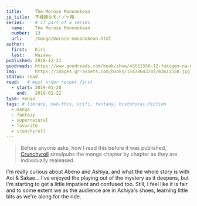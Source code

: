 ```yaml
---
title:     The Morose Mononokean
jp_title:  不機嫌なモノノケ庵
series:    # if part of a series
  name:    The Morose Mononokean
  number:  13
  url:     /manga/morose-mononokean.html
author: 
  first:   Kiri 
  last:    Wazawa
published: 2018-12-21 
goodreads: https://www.goodreads.com/book/show/43611550-12-fukigen-na-mononokean-12
img:       https://images.gr-assets.com/books/1547864374l/43611550.jpg
status: read
read:   # must order recent first
  - start: 2019-01-20 
    end:   2019-01-22 
type: manga
tags: # library, own-this, scifi, fantasy, historical-fiction
  - manga
  - fantasy
  - supernatural
  - favorite
  - crunchyroll
---
```


> Before anyone asks, how I read this before it was published, [Crunchyroll](https://www.crunchyroll.com/comics/manga/the-morose-mononokean/volumes) simulpubs the manga chapter by chapter as they are individually realeased. 

I'm really curious about Abeno and Ashiya, and what the whole story is with Aoi & Sakae... I've enjoyed the playing out of the mystery as it deepens, but I'm starting to get a little impatient and confused too. Still, I feel like it is fair and to some extent we as the audience are in Ashiya's shoes, learning little bits as we're along for the ride.
